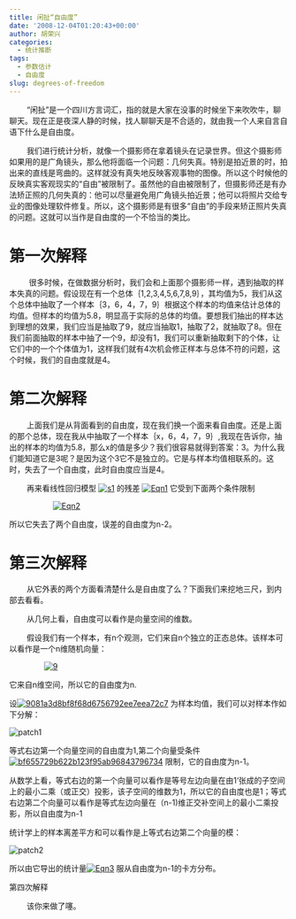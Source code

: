 ```yaml
---
title: 闲扯“自由度”
date: '2008-12-04T01:20:43+00:00'
author: 胡荣兴
categories:
  - 统计推断
tags:
  - 参数估计
  - 自由度
slug: degrees-of-freedom
---
```


        &#8220;闲扯&#8221;是一个四川方言词汇，指的就是大家在没事的时候坐下来吹吹牛，聊聊天。现在正是夜深人静的时候，找人聊聊天是不合适的，就由我一个人来自言自语下什么是自由度。

        我们进行统计分析，就像一个摄影师在拿着镜头在记录世界。但这个摄影师如果用的是广角镜头，那么他将面临一个问题：几何失真。特别是拍近景的时，拍出来的直线是弯曲的。这样就没有真失地反映客观事物的图像。所以这个时候他的反映真实客观现实的“自由”被限制了。虽然他的自由被限制了，但摄影师还是有办法矫正照的几何失真的：他可以尽量避免用广角镜头拍近景；他可以将照片交给专业的图像处理软件修复。所以，这个摄影师是有很多“自由”的手段来矫正照片失真的问题。这就可以当作是自由度的一个不恰当的类比。

<!--more-->

# 第一次解释

         很多时候，在做数据分析时，我们会和上面那个摄影师一样，遇到抽取的样本失真的问题。假设现在有一个总体｛1,2,3,4,5,6,7,8,9｝，其均值为5，我们从这个总体中抽取了一个样本｛3，6，4，7，9｝根据这个样本的均值来估计总体的均值。但样本的均值为5.8，明显高于实际的总体的均值。要想我们抽出的样本达到理想的效果，我们应当是抽取了9，就应当抽取1，抽取了2，就抽取了8。但在我们前面抽取的样本中抽了一个9，却没有1，我们可以重新抽取剩下的个体，让它们中的一个个体值为1，这样我们就有4次机会修正样本与总体不符的问题，这个时候，我们的自由度就是4。

# 第二次解释

        上面我们是从背面看到的自由度，现在我们换一个面来看自由度。还是上面的那个总体，现在我从中抽取了一个样本｛x，6，4，7，9｝,我现在告诉你，抽出的样本的均值为5.8，那么x的值是多少？我们很容易就得到答案：3。为什么我们能知道它是3呢？是因为这个3它不是独立的。它是与样本均值相联系的。这时，失去了一个自由度，此时自由度应当是4。

        再来看线性回归模型 [![s1](https://cos.name/wp-content/uploads/2008/12/s1-thumb.gif)](https://cos.name/wp-content/uploads/2008/12/s1.gif) 的残差 [![Eqn1](https://cos.name/wp-content/uploads/2008/12/eqn1-thumb.gif)](https://cos.name/wp-content/uploads/2008/12/eqn1.gif) 它受到下面两个条件限制

                    [![Eqn2](https://cos.name/wp-content/uploads/2008/12/eqn2-thumb.gif)](https://cos.name/wp-content/uploads/2008/12/eqn2.gif)

所以它失去了两个自由度，误差的自由度为n-2。

# 第三次解释

        从它外表的两个方面看清楚什么是自由度了么？下面我们来挖地三尺，到内部去看看。

        从几何上看，自由度可以看作是向量空间的维数。

        假设我们有一个样本，有n个观测，它们来自n个独立的正态总体。该样本可以看作是一个n维随机向量：

                [![9](https://cos.name/wp-content/uploads/2008/12/9c869628557ac869a3d291b461ec69b4-thumb.png)](https://cos.name/wp-content/uploads/2008/12/9c869628557ac869a3d291b461ec69b4.png)

它来自n维空间，所以它的自由度为n.

设[![9081a3d8bf8f68d6756792ee7eea72c7](https://cos.name/wp-content/uploads/2008/12/9081a3d8bf8f68d6756792ee7eea72c7-thumb.png)](https://cos.name/wp-content/uploads/2008/12/9081a3d8bf8f68d6756792ee7eea72c7.png) 为样本均值，我们可以对样本作如下分解：

![patch1](https://cos.name/wp-content/uploads/2009/05/patch1.jpg "patch1")

[](https://cos.name/wp-content/uploads/2008/12/4562e3efac54d4e6d1080028fd91ef88.png)

等式右边第一个向量空间的自由度为1,第二个向量受条件[![bf655729b622b123f95ab96843796734](https://cos.name/wp-content/uploads/2008/12/bf655729b622b123f95ab96843796734-thumb.png)](https://cos.name/wp-content/uploads/2008/12/bf655729b622b123f95ab96843796734.png) 限制，它的自由度为n-1。

从数学上看，等式右边的第一个向量可以看作是等号左边向量在由1‘张成的子空间上的最小二乘（或正交）投影，该子空间的维数为1，所以它的自由度也是1；等式右边第二个向量可以看作是等式左边向量在（n-1)维正交补空间上的最小二乘投影，所以自由度为n-1

统计学上的样本离差平方和可以看作是上等式右边第二个向量的模：

![patch2](https://cos.name/wp-content/uploads/2009/05/patch2.jpg "patch2")

[](https://cos.name/wp-content/uploads/2008/12/88bc2120af88d264bfd5634ecc2bc8a6.png)

所以由它导出的统计量[![Eqn3](https://cos.name/wp-content/uploads/2008/12/eqn3-thumb.gif)](https://cos.name/wp-content/uploads/2008/12/eqn3.gif) 服从自由度为n-1的卡方分布。

第四次解释

        该你来做了噻。

